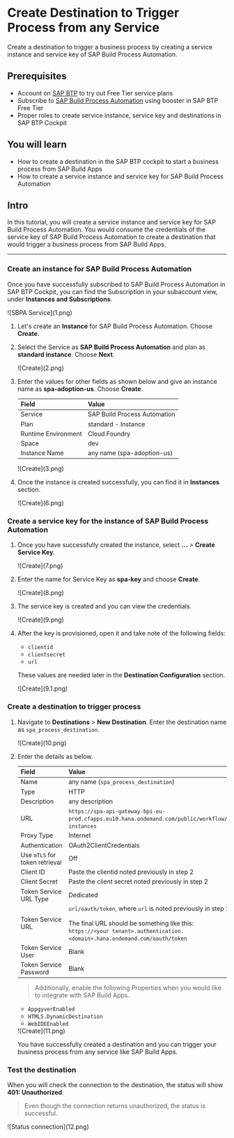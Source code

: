 # Create Destination to Trigger Process from any Service
<!-- description --> Create a destination to trigger a business process by creating a service instance and service key of SAP Build Process Automation.

## Prerequisites
- Account on [SAP BTP](btp-free-tier-account) to try out Free Tier service plans
- Subscribe to [SAP Build Process Automation](spa-subscribe-booster) using booster in SAP BTP Free Tier
- Proper roles to create service instance, service key and destinations in SAP BTP Cockpit

## You will learn
- How to create a destination in the SAP BTP cockpit to start a business process from SAP Build Apps
- How to create a service instance and service key for SAP Build Process Automation

## Intro
In this tutorial, you will create a service instance and service key for SAP Build Process Automation. You would consume the credentials of the service key of SAP Build Process Automation to create a destination that would trigger a business process from SAP Build Apps.

---

### Create an instance for SAP Build Process Automation

Once you have successfully subscribed to SAP Build Process Automation in SAP BTP Cockpit, you can find the Subscription in  your subaccount view, under **Instances and Subscriptions**.

<!-- border --> ![SBPA Service](1.png)

1. Let's create an **Instance** for SAP Build Process Automation. Choose **Create**.

2. Select the Service as **SAP Build Process Automation** and plan as **standard instance**. Choose **Next**.

    <!-- border --> ![Create](2.png)

3. Enter the values for other fields as shown below and give an instance name as **spa-adoption-us**. Choose **Create**.

    | Field|Value
    | --- | :---
    | Service | SAP Build Process Automation
    | Plan | standard - Instance
    | Runtime Environment | Cloud Foundry
    | Space | dev
    | Instance Name | any name   (spa-adoption-us)

    <!-- border --> ![Create](3.png)  

4. Once the instance is created successfully, you can find it in **Instances** section.

    <!-- border --> ![Create](6.png)  

### Create a service key for the instance of SAP Build Process Automation  

1. Once you have successfully created the instance, select **...** > **Create Service Key**.

    <!-- border --> ![Create](7.png)  

2. Enter the name for Service Key as **spa-key** and choose **Create**.

    <!-- border --> ![Create](8.png)  

3. The service key is created and you can view the credentials.

    <!-- border --> ![Create](9.png)  

4. After the key is provisioned, open it and take note of the following fields:

    - `clientid`
    - `clientsecret`
    - `url`

    These values are needed later in the **Destination Configuration** section.

    <!-- border --> ![Create](9.1.png)  

### Create a destination to trigger process

1. Navigate to **Destinations** > **New Destination**. Enter the destination name as `spa_process_destination`.

    <!-- border --> ![Create](10.png)

2. Enter the details as below.

    | Field|Value
    | --- | :---
    | Name | any name (`spa_process_destination`)
    | Type | HTTP
    | Description | any description
    | URL | `https://spa-api-gateway-bpi-eu-prod.cfapps.eu10.hana.ondemand.com/public/workflow/rest/v1/workflow-instances`
    | Proxy Type | Internet
    | Authentication |  OAuth2ClientCredentials
    | Use `mTLS` for token retrieval |  Off
    | Client ID | Paste the clientid noted previously in step 2
    | Client Secret | Paste the client secret noted previously in step 2
    | Token Service URL Type | Dedicated
    | Token Service URL|  `url/oauth/token`, where `url` is noted previously in step 2<div>&nbsp;</div>The final URL should be something like this: <div></div>`https://<your tenant>.authentication.<domain>.hana.ondemand.com/oauth/token`
    | Token Service User| Blank
    | Token Service Password| Blank

    > Additionally, enable the following Properties when you would like to integrate with SAP Build Apps.

    - `AppgyverEnabled`
    - `HTML5.DynamicDestination`
    - `WebIDEEnabled`  

    <!-- border --> ![Create](11.png)    

    You have successfully created a destination and you can trigger your business process from any service like SAP Build Apps.

### Test the destination

When you will check the connection to the destination, the status will show **401: Unauthorized**. 

> Even though the connection returns unauthorized, the status is successful.

<!-- border --> ![Status connection](12.png) 
